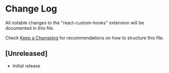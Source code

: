 # Change Log

All notable changes to the "react-custom-hooks" extension will be documented in this file.

Check [Keep a Changelog](http://keepachangelog.com/) for recommendations on how to structure this file.

## [Unreleased]

- Initial release